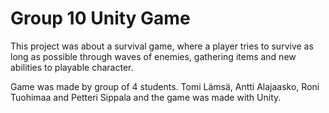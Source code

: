 # Group 10 Unity Game

This project was about a survival game, where a player tries to survive as long as possible through waves of enemies, gathering items and new abilities to playable character.


Game was made by group of 4 students. Tomi Lämsä, Antti Alajaasko, Roni Tuohimaa and Petteri Sippala and the game was made with Unity.